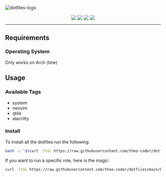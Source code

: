 ![dotfiles-logo](https://github.com/theo-coder/dotfiles/assets/57922624/79b4f139-c937-46fd-87df-4192206d173f)
<p align="center">
    <a href="https://github.com/theo-coder/dotfiles/actions/workflows/ansible-lint.yml"><img align="center" src="https://github.com/theo-coder/dotfiles/actions/workflows/ansible-lint.yml/badge.svg"/></a>
    <a href="https://github.com/theo-coder/dotfiles/issues"><img align="center" src="https://img.shields.io/github/issues/theo-coder/dotfiles"/></a>
    <a href="https://github.com/theo-coder/dotfiles/commits/main"><img align="center" src="https://img.shields.io/github/last-commit/theo-coder/dotfiles"/></a>
    <a href="https://github.com/theo-coder"><img align="center" src="https://img.shields.io/badge/author-theo--coder-blue"/></a>
</p>

---

## Requirements

### Operating System

Only works on Arch (btw)

## Usage

### Available Tags

- system
- neovim
- qtile
- alacritty

### Install

To install all the dotfiles run the following:
```bash
bash -c "$(curl -fsSL https://raw.githubusercontent.com/theo-coder/dotfiles/main/bin/dotfiles)"
```

If you want to run a specific role, here is the magic:
```bash
curl -fsSL https://raw.githubusercontent.com/theo-coder/dotfiles/main/bin/dotfiles | bash -s -- --tags comma,seperated,tags
```
